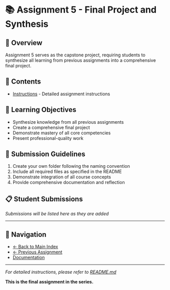 # 📚 Assignment 5 - Final Project and Synthesis

## 📖 Overview
Assignment 5 serves as the capstone project, requiring students to synthesize all learning from previous assignments into a comprehensive final project.

## 📁 Contents
- [Instructions](./README.md) - Detailed assignment instructions

## 🎯 Learning Objectives
- Synthesize knowledge from all previous assignments
- Create a comprehensive final project
- Demonstrate mastery of all core competencies
- Present professional-quality work

## 📝 Submission Guidelines
1. Create your own folder following the naming convention
2. Include all required files as specified in the README
3. Demonstrate integration of all course concepts
4. Provide comprehensive documentation and reflection

## 📋 Student Submissions
<!-- Students: Add your submission folder link below -->
*Submissions will be listed here as they are added*

---

## 🔗 Navigation
- [← Back to Main Index](../INDEX.md)
- [← Previous Assignment](../assigment4/)
- [Documentation](../docs/)

---

*For detailed instructions, please refer to [README.md](./README.md)*

**This is the final assignment in the series.**